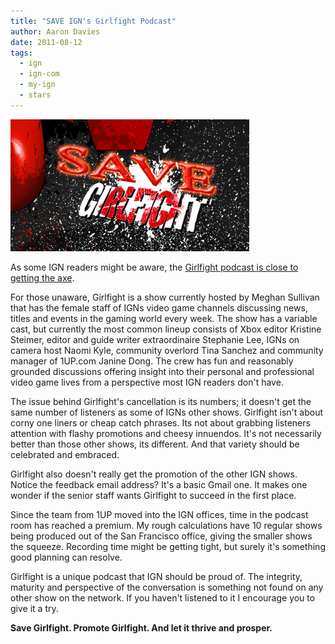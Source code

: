 ```yaml
---
title: "SAVE IGN's Girlfight Podcast"
author: Aaron Davies
date: 2011-08-12
tags:
  - ign
  - ign-com
  - my-ign
  - stars
---
```


[![](/media/images/blog/girlfight.gif)](/media/images/blog/girlfight.gif)

As some IGN readers might be aware, the [Girlfight podcast is close to getting the axe](http://twitter.com/#!/IGNGirlfight/status/101876192042430465).

For those unaware, Girlfight is a show currently hosted by Meghan Sullivan that has the female staff of IGNs video game channels discussing news, titles and events in the gaming world every week. The show has a variable cast, but currently the most common lineup consists of Xbox editor Kristine Steimer, editor and guide writer extraordinaire Stephanie Lee, IGNs on camera host Naomi Kyle, community overlord Tina Sanchez and community manager of 1UP.com Janine Dong. The crew has fun and reasonably grounded discussions offering insight into their personal and professional video game lives from a perspective most IGN readers don't have.

The issue behind Girlfight's cancellation is its numbers; it doesn't get the same number of listeners as some of IGNs other shows. Girlfight isn't about corny one liners or cheap catch phrases. Its not about grabbing listeners attention with flashy promotions and cheesy innuendos. It's not necessarily better than those other shows, its different. And that variety should be celebrated and embraced.

Girlfight also doesn't really get the promotion of the other IGN shows. Notice the feedback email address? It's a basic Gmail one. It makes one wonder if the senior staff wants Girlfight to succeed in the first place.

Since the team from 1UP moved into the IGN offices, time in the podcast room has reached a premium. My rough calculations have 10 regular shows being produced out of the San Francisco office, giving the smaller shows the squeeze. Recording time might be getting tight, but surely it's something good planning can resolve.

Girlfight is a unique podcast that IGN should be proud of. The integrity, maturity and perspective of the conversation is something not found on any other show on the network. If you haven't listened to it I encourage you to give it a try.

**Save Girlfight. Promote Girlfight. And let it thrive and prosper.**
